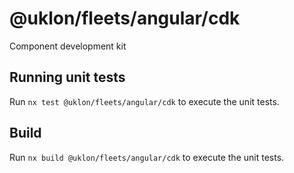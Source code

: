 # @uklon/fleets/angular/cdk

Component development kit

## Running unit tests

Run `nx test @uklon/fleets/angular/cdk` to execute the unit tests.

## Build

Run `nx build @uklon/fleets/angular/cdk` to execute the unit tests.

